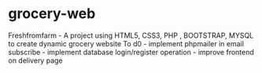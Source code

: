 # grocery-web
Freshfromfarm - A project using HTML5, CSS3, PHP , BOOTSTRAP, MYSQL to create dynamic grocery website
To d0 - implement phpmailer in email subscribe
      - implement database login/register operation
      - improve frontend on delivery page
